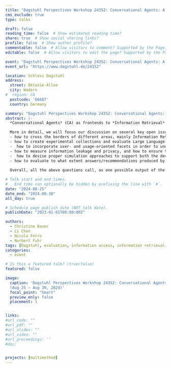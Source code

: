 ```yaml
---
title: "Dagstuhl Perspectives Workshop 24352: Conversational Agents: A Framework for Evaluation (CAFE)"
cms_exclude: true
type: talks

draft: false
reading_time: false  # Show estimated reading time?
share: true  # Show social sharing links?
profile: false  # Show author profile?
commentable: false  # Allow visitors to comment? Supported by the Page, Post, and Docs content types.
editable: false  # Allow visitors to edit the page? Supported by the Page, Post, and Docs content types.

event: "Dagstuhl Perspectives Workshop 24352: Conversational Agents: A Framework for Evaluation (CAFE)"
event_url: "https://www.dagstuhl.de/24352"

location: Schloss Dagstuhl
address:
  street: Oktavie-Allee
  city: Wadern
#  region: CA
  postcode: '66687'
  country: Germany

summary: "Dagstuhl Perspectives Workshop 24352: Conversational Agents: A Framework for Evaluation (CAFE)"
abstract: |-
  *Conversational Agents* (CA) as frontends to *Information Retrieval* (IR) and *Recommender Systems* (RS) become more popular in everyday life, with a wider range of users and usages. The latest developments in *Large Language Models* (LLMs) will have tremendous consequences, especially for the workplace and education. In this Dagstuhl Perspectives Workshop, we want to focus on the evaluation of these conversational systems, as appropriate methods are still missing. The quality of these systems is limited in terms of personalization, veracity and correctness, bias, transparency, trustworthiness, and understandability. Thus, evaluation methods must address these shortcomings. Furthermore, user- and usage-oriented aspects should become a more prominent and integral component in evaluations, as the user population as well as the tasks these systems are used for become more heterogeneous. For this reason, the topic-centric view of relevance has to be extended to a broad range of facets which are important for the different usage scenarios. Therefore, suitable evaluation criteria have to be specified, which form the basis for defining appropriate measures. Most importantly, the range of evaluation methods must be revisited and extended, as popular methods like the Cranfield approach or crowdsourcing must be complemented by new evaluation methods and strategies specifically tailored to this new type of system.

  More in detail, we will focus our discussion on several key open issues, among which are the following:
  - how to cross the borders of different areas, mainly Information Retrieval and Recommender Systems in our case, but also Natural Language Processing; 
  - how to create experimental collections and evaluate Large Language Models in terms of their bias, explainability, veracity, correctness, and hallucination in the CA context;  
  -  how to incorporate user- and usage-oriented facets in order to understand how users’ perceived conversation qualities (e.g., attentiveness, adaptability, understanding, and response quality) and perceived recommendation qualities (e.g.,, accuracy, novelty, interaction adequacy, and explanation) might interact with each other in a CA to affect user beliefs (e.g., perceived usefulness, perceived ease of use, transparency, user control, rapport, humanness), user attitudes (e.g., user satisfaction, trust), and behavioral intentions (e.g., intention to use);   
  - how to measure information leakage and privacy, and how to ensure that a CA does not propagate sensitive information;   
  -  how to devise proper simulation approaches to support both the development and the evaluation of a CA, avoiding circularity (the techniques used for simulation are similar to those used for developing systems), ensuring reliability, and reducing the gap between offline measurements and online user evaluations;    
  - how to evaluate to what extent answers/recommendations produced by a CA are appropriate, tailored to, and understandable for a specific audience, e.g., school kids, the general public, professionals, and people with (cognitive) disabilities.
    
  Overall, all the above questions call, as one possible output of the workshop, for envisioning *some reference architecture for CA systems, geared towards evaluation*, which allows the different areas to cooperate on a common ground and to share a common roadmap for improving our understanding of CA systems and making them more effective.

# Talk start and end times.
#   End time can optionally be hidden by prefixing the line with `#`.
date: "2024-08-25"
date_end: "2024-08-30"
all_day: true

# Schedule page publish date (NOT talk date).
publishDate: "2023-01-01T00:00:00Z"

authors:
  - Christine Bauer
  - Li Chen
  - Nicola Ferro
  - Norbert Fuhr
tags: [Dagstuhl, evaluation, information access, information retrieval, recommender systems, NLP, conversational agents, LLM]
categories:
  - event

# Is this a featured talk? (true/false)
featured: false

image:
  caption: 'Dagstuhl Perspectives Workshop 24352: Conversational Agents: A Framework for Evaluation (CAFE)<br>
  (Aug 25 – Aug 30, 2024)'
  focal_point: "Smart"
  preview_only: false
  placement: 1


links:
#url_code: ""
#url_pdf: ""
#url_slides: ""
#url_video: ""
#url_proceedings: ''
#doi: 


projects: [multimethod]
---
```

